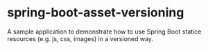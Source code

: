 # spring-boot-asset-versioning
A sample application to demonstrate how to use Spring Boot statice resources (e.g. js, css, images) in a versioned way.
